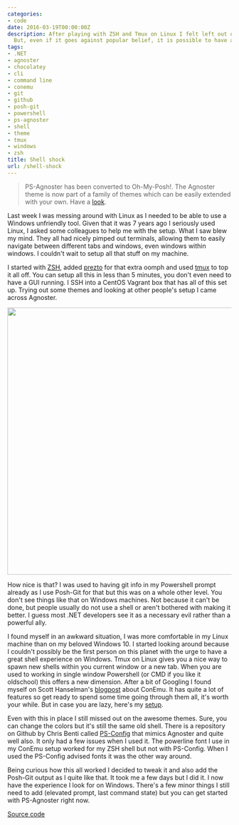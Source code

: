 ```yaml
---
categories:
- code
date: 2016-03-19T00:00:00Z
description: After playing with ZSH and Tmux on Linux I felt left out on Windows.
  But, even if it goes against popular belief, it is possible to have an awesome shell!
tags:
- .NET
- agnoster
- chocolatey
- cli
- command line
- conemu
- git
- github
- posh-git
- powershell
- ps-agnoster
- shell
- theme
- tmux
- windows
- zsh
title: Shell shock
url: /shell-shock
---
```


> PS-Agnoster has been converted to Oh-My-Posh!. The Agnoster theme is now part of a family of themes which can be easily extended with your own. Have a <a href="https://www.herebedragons.io/oh-my-posh/" target="_blank">look</a>.

Last week I was messing around with Linux as I needed to be able to use a Windows unfriendly tool. Given that it was 7 years ago I seriously used Linux, I asked some colleagues to help me with the setup. What I saw blew my mind. They all had nicely pimped out terminals, allowing them to easily navigate between different tabs and windows, even windows within windows. I couldn't wait to setup all that stuff on my machine.

I started with <a href="http://zsh.sourceforge.net/" target="_blank">ZSH</a>, added <a href="https://github.com/sorin-ionescu/prezto" target="_blank">prezto</a> for that extra oomph and used <a href="https://tmux.github.io/" target="_blank">tmux</a> to top it all off. You can setup all this in less than 5 minutes, you don't even need to have a GUI running. I SSH into a CentOS Vagrant box that has all of this set up. Trying out some themes and looking at other people's setup I came across Agnoster.

<img src="https://gist.githubusercontent.com/agnoster/3712874/raw/screenshot.png" width="600" />

How nice is that? I was used to having git info in my Powershell prompt already as I use Posh-Git for that but this was on a whole other level. You don't see things like that on Windows machines. Not because it can't be done, but people usually do not use a shell or aren't bothered with making it better. I guess most .NET developers see it as a necessary evil rather than a powerful ally.

I found myself in an awkward situation, I was more comfortable in my Linux machine than on my beloved Windows 10. I started looking around because I couldn't possibly be the first person on this planet with the urge to have a great shell experience on Windows. Tmux on Linux gives you a nice way to spawn new shells within you current window or a new tab. When you are used to working in single window Powershell (or CMD if you like it oldschool) this offers a new dimension. After a bit of Googling I found myself on Scott Hanselman's <a href="http://www.hanselman.com/blog/ConEmuTheWindowsTerminalConsolePromptWeveBeenWaitingFor.aspx" target="_blank">blogpost</a> about ConEmu. It has quite a lot of features so get ready to spend some time going through them all, it's worth your while. But in case you are lazy, here's my <a href="https://gist.github.com/JanDeDobbeleer/e22a5fa034caa84dd5cb" target="_blank">setup</a>.

Even with this in place I still missed out on the awesome themes. Sure, you can change the colors but it's still the same old shell. There is a repository on Github by Chris Benti called <a href="https://github.com/chrisbenti/PS-Config" target="_blank">PS-Config</a> that mimics Agnoster and quite well also. It only had a few issues when I used it. The powerline font I use in my ConEmu setup worked for my ZSH shell but not with PS-Config. When I used the PS-Config advised fonts it was the other way around.

Being curious how this all worked I decided to tweak it and also add the Posh-Git output as I quite like that. It took me a few days but I did it. I now have the experience I look for on Windows. There's a few minor things I still need to add (elevated prompt, last command state) but you can get started with PS-Agnoster right now.

<a class="github_link" href="https://github.com/JanDeDobbeleer/oh-my-posh" target="_blank" >Source code</a>
